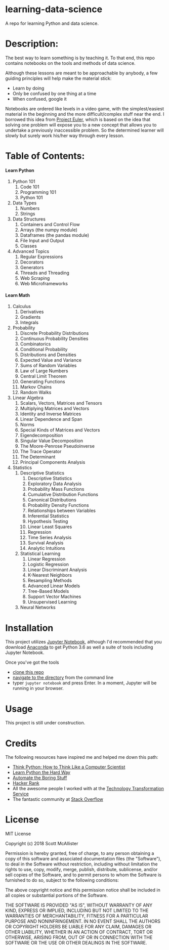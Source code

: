 # learning-data-science
A repo for learning Python and data science.
# Description:
The best way to learn something is by teaching it. To that end, this repo contains notebooks on the tools and methods of data science.

Although these lessons are meant to be approachable by anybody, a few guiding principles will help make the material stick:
- Learn by doing
- Only be confused by one thing at a time
- When confused, google it

Notebooks are ordered like levels in a video game, with the simplest/easiest material in the beginning and the more difficult/complex stuff near the end. I borrowed this idea from [Project Euler](https://projecteuler.net/), which is based on the idea that solving one problem will expose you to a new concept that allows you to undertake a previously inaccessible problem. So the determined learner will slowly but surely work his/her way through every lesson.

# Table of Contents:
#### Learn Python
1. Python 101
   1. Code 101
   2. Programming 101
   3. Python 101
2. Data Types
   1. Numbers
   2. Strings
3. Data Structures
   1. Containers and Control Flow
   2. Arrays (the numpy module)
   3. Dataframes (the pandas module)
   4. File Input and Output
   5. Classes
4. Advanced Topics
   1. Regular Expressions
   2. Decorators
   3. Generators
   4. Threads and Threading
   5. Web Scraping
   6. Web Microframeworks

#### Learn Math
1. Calculus
   1. Derivatives
   2. Gradients
   3. Integrals
2. Probability
   1. Discrete Probability Distributions
   2. Continuous Probability Densities
   3. Combinatorics
   4. Conditional Probability
   5. Distributions and Densities
   6. Expected Value and Variance
   7. Sums of Random Variables
   8. Law of Large Numbers
   9. Central Limit Theorem
   10. Generating Functions
   11. Markov Chains
   12. Random Walks
3. Linear Algebra
   1. Scalars, Vectors, Matrices and Tensors
   2. Multiplying Matrices and Vectors
   3. Identity and Inverse Matrices
   4. Linear Dependence and Span
   5. Norms
   6. Special Kinds of Matrices and Vectors
   7. Eigendecomposition
   8. Singular Value Decomposition
   9. The Moore-Penrose Pseudoinverse
   10. The Trace Operator
   11. The Determinant
   12. Principal Components Analysis
4. Statistics
   1. Descriptive Statistics
      1. Descriptive Statistics
      1. Exploratory Data Analysis
      1. Probability Mass Functions
      1. Cumulative Distribution Functions
      1. Canonical Distributions
      1. Probability Density Functions
      1. Relationships between Variables
      1. Inferential Statistics
      1. Hypothesis Testing
      1. Linear Least Squares
      1. Regression
      1.  Time Series Analysis
      1.  Survival Analysis
      1. Analytic Intuitions
   3. Statistical Learning
      1. Linear Regression
      2. Logistic Regression
      3. Linear Discriminant Analysis
      4. K-Nearest Neighbors
      5. Resampling Methods
      6. Advanced Linear Models
      7. Tree-Based Models
      8. Support Vector Machines
      9. Unsupervised Learning
   4. Neural Networks

# Installation
This project utilizes [Jupyter Notebook](http://jupyter.org/), although I'd recommended that you download [Anaconda](https://www.anaconda.com/download/#macos) to get Python 3.6 as well a suite of tools including Jupyter Notebook.

Once you've got the tools
 - [clone this repo](https://help.github.com/articles/cloning-a-repository/)
 - [navigate to the directory](https://www.digitalcitizen.life/command-prompt-how-use-basic-commands) from the command line
 - typer `jupyter notebook` and press Enter. In a moment, Jupyter will be running in your browser.

# Usage
This project is still under construction.

# Credits
The following resources have inspired me and helped me down this path:
- [Think Python:  How to Think Like a Computer Scientist](http://www.greenteapress.com/thinkpython/thinkpython.html)
- [Learn Python the Hard Way](https://learnpythonthehardway.org/)
- [Automate the Boring Stuff](https://automatetheboringstuff.com/)
- [Hacker Rank](https://www.hackerrank.com/)
- All the awesome people I worked with at the [Technology Transformation Service](https://www.gsa.gov/about-us/organization/federal-acquisition-service/technology-transformation-services)
- The fantastic community at [Stack Overflow](https://stackoverflow.com/)

# License
MIT License

Copyright (c) 2018 Scott McAllister

Permission is hereby granted, free of charge, to any person obtaining a copy
of this software and associated documentation files (the "Software"), to deal
in the Software without restriction, including without limitation the rights
to use, copy, modify, merge, publish, distribute, sublicense, and/or sell
copies of the Software, and to permit persons to whom the Software is
furnished to do so, subject to the following conditions:

The above copyright notice and this permission notice shall be included in all
copies or substantial portions of the Software.

THE SOFTWARE IS PROVIDED "AS IS", WITHOUT WARRANTY OF ANY KIND, EXPRESS OR
IMPLIED, INCLUDING BUT NOT LIMITED TO THE WARRANTIES OF MERCHANTABILITY,
FITNESS FOR A PARTICULAR PURPOSE AND NONINFRINGEMENT. IN NO EVENT SHALL THE
AUTHORS OR COPYRIGHT HOLDERS BE LIABLE FOR ANY CLAIM, DAMAGES OR OTHER
LIABILITY, WHETHER IN AN ACTION OF CONTRACT, TORT OR OTHERWISE, ARISING FROM,
OUT OF OR IN CONNECTION WITH THE SOFTWARE OR THE USE OR OTHER DEALINGS IN THE
SOFTWARE.
